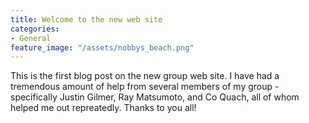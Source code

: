 ```yaml
---
title: Welcome to the new web site
categories:
- General
feature_image: "/assets/nobbys_beach.png"
---
```


This is the first blog post on the new group web site. I have had a tremendous amount of help from several members of my group - specifically Justin Gilmer, Ray Matsumoto, and Co Quach, all of whom helped me out repreatedly. Thanks to you all!
